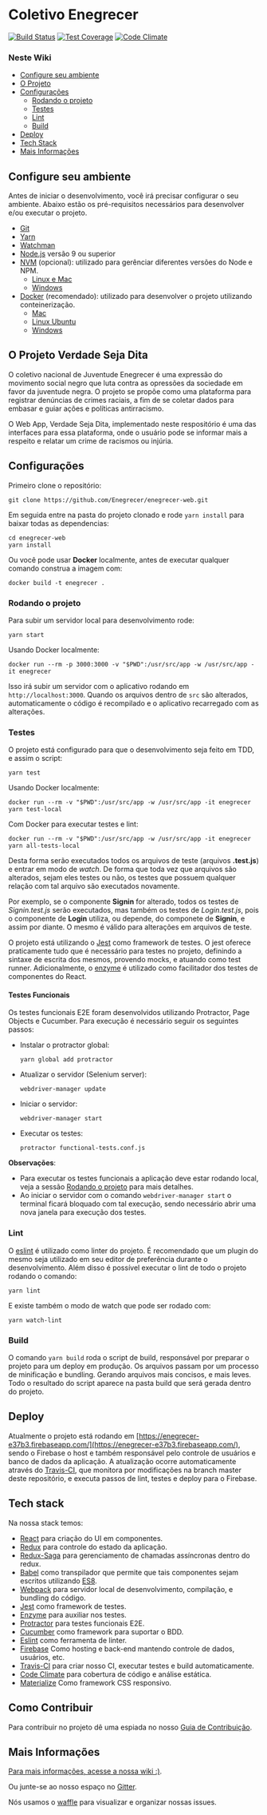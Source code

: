 # Coletivo Enegrecer
[![Build Status](https://travis-ci.org/Enegrecer/enegrecer-web.svg?branch=master)](https://travis-ci.org/Enegrecer/enegrecer-web)
[![Test Coverage](https://codeclimate.com/github/Enegrecer/enegrecer-web/badges/coverage.svg)](https://codeclimate.com/github/Enegrecer/enegrecer-web/coverage)
[![Code Climate](https://codeclimate.com/github/codeclimate/codeclimate/badges/gpa.svg)](https://codeclimate.com/github/Enegrecer/enegrecer-web)

### Neste Wiki
* [Configure seu ambiente](#configure-seu-ambiente)
* [O Projeto](#o-projeto-verdade-seja-dita)
* [Configurações](#configurações)
  * [Rodando o projeto](#rodando-o-projeto)
  * [Testes](#testes)
  * [Lint](#lint)
  * [Build](#build)
* [Deploy](#deploy)
* [Tech Stack](#tech-stack)
* [Mais Informações](#mais-informações)

## Configure seu ambiente

Antes de iniciar o desenvolvimento, você irá precisar configurar o seu ambiente. Abaixo estão os pré-requisitos necessários para desenvolver e/ou executar o projeto.

- [Git](https://git-scm.com/downloads)
- [Yarn](https://yarnpkg.com/pt-BR/)
- [Watchman](https://facebook.github.io/watchman/docs/install.html)
- [Node.js](https://nodejs.org/) versão 9 ou superior
- [NVM](https://github.com/creationix/nvm) (opcional): utilizado para gerênciar diferentes versões do Node e NPM.
  - [Linux e Mac](https://github.com/creationix/nvm)
  - [Windows](https://github.com/coreybutler/nvm-windows)
- [Docker](https://www.docker.com/) (recomendado): utilizado para desenvolver o projeto utilizando conteinerização.
  - [Mac](https://docs.docker.com/docker-for-mac/install/)
  - [Linux Ubuntu](https://docs.docker.com/install/linux/docker-ce/ubuntu/)
  - [Windows](https://docs.docker.com/docker-for-windows/install/)

## O Projeto Verdade Seja Dita

O coletivo nacional de Juventude Enegrecer é uma expressão do movimento social negro que luta contra as opressões da sociedade em favor da juventude negra. O projeto se propõe como uma plataforma para registrar denúncias de crimes raciais, a fim de se coletar dados para embasar e guiar ações e políticas antirracismo.

O Web App, Verdade Seja Dita, implementado neste respositório é uma das interfaces para essa plataforma, onde o usuário pode se informar mais a respeito e relatar um crime de racismos ou injúria.

## Configurações

Primeiro clone o repositório: 
```shell
git clone https://github.com/Enegrecer/enegrecer-web.git
```

Em seguida entre na pasta do projeto clonado e rode `yarn install` para baixar todas as dependencias: 
```shell
cd enegrecer-web
yarn install
```

Ou você pode usar **Docker** localmente, antes de executar qualquer comando construa a imagem com: 
```shell
docker build -t enegrecer .
```

### Rodando o projeto

Para subir um servidor local para desenvolvimento rode: 
```shell
yarn start
```

Usando Docker localmente: 
```shell
docker run --rm -p 3000:3000 -v "$PWD":/usr/src/app -w /usr/src/app -it enegrecer
```

Isso irá subir um servidor com o aplicativo rodando em `http://localhost:3000`. Quando os arquivos dentro de `src` são alterados, automaticamente o código é recompilado e o aplicativo recarregado com as alterações.

### Testes

O projeto está configurado para que o desenvolvimento seja feito em TDD, e assim o script: 
```shell
yarn test
```

Usando Docker localmente: 
```shell
docker run --rm -v "$PWD":/usr/src/app -w /usr/src/app -it enegrecer yarn test-local
```

Com Docker para executar testes e lint: 
```shell
docker run --rm -v "$PWD":/usr/src/app -w /usr/src/app -it enegrecer yarn all-tests-local
```

Desta forma serão executados todos os arquivos de teste (arquivos __.test.js__) e entrar em modo de _watch_. De forma que toda vez que arquivos são alterados, sejam eles testes ou não, os testes que possuem qualquer relação com tal arquivo são executados novamente.

Por exemplo, se o componente __Signin__ for alterado, todos os testes de _Signin.test.js_ serão executados, mas também os testes de _Login.test.js_, pois o componente de __Login__ utiliza, ou depende, do componete de __Signin__, e assim por diante. O mesmo é válido para alterações em arquivos de teste.

O projeto está utilizando o [Jest](https://facebook.github.io/jest/) como framework de testes. O jest oferece praticamente tudo que é necessário para testes no projeto, definindo a sintaxe de escrita dos mesmos, provendo mocks, e atuando como test runner. Adicionalmente, o [enzyme](http://airbnb.io/enzyme/) é utilizado como facilitador dos testes de componentes do React.

#### Testes Funcionais

Os testes funcionais E2E foram desenvolvidos utilizando Protractor, Page Objects e Cucumber. Para execução é necessário seguir os seguintes passos: 

- Instalar o protractor global:
  ```shell
  yarn global add protractor
  ```

- Atualizar o servidor (Selenium server): 
  ```shell
  webdriver-manager update
  ```
  
- Iniciar o servidor: 
  ```shell
  webdriver-manager start
  ```

- Executar os testes: 
  ```shell
  protractor functional-tests.conf.js
  ```
  
**Observações**:
  - Para executar os testes funcionais a aplicação deve estar rodando local, veja a sessão [Rodando o projeto](#rodando-o-projeto) para mais detalhes.
  - Ao iniciar o servidor com o comando ```webdriver-manager start``` o terminal ficará bloquado com tal execução, sendo necessário abrir uma nova janela para execução dos testes.

### Lint

O [eslint](http://eslint.org/) é utilizado como linter do projeto. É recomendado que um plugin do mesmo seja utilizado em seu editor de preferência durante o desenvolvimento. Além disso é possível executar o lint de todo o projeto rodando o comando: 
```shell
yarn lint
```

E existe também o modo de watch que pode ser rodado com: 
```shell
yarn watch-lint
```

### Build

O comando `yarn build` roda o script de build, responsável por preparar o projeto para um deploy em produção. Os arquivos passam por um processo de minificação e bundling. Gerando arquivos mais concisos, e mais leves. Todo o resultado do script aparece na pasta build que será gerada dentro do projeto.

## Deploy

Atualmente o projeto está rodando em [https://enegrecer-e37b3.firebaseapp.com/](https://enegrecer-e37b3.firebaseapp.com/), sendo o Firebase o host e também responsável pelo controle de usuários e banco de dados da aplicação. A atualização ocorre automaticamente através do [Travis-CI](https://travis-ci.org/Enegrecer/enegrecer-web), que monitora por modificações na branch master deste repositório, e executa passos de lint, testes e deploy para o Firebase.

## Tech stack

Na nossa stack temos:
* [React](https://facebook.github.io/react/) para criação do UI em componentes.
* [Redux](http://redux.js.org/) para controle do estado da aplicação.
* [Redux-Saga](https://redux-saga.js.org/) para gerenciamento de chamadas assíncronas dentro do redux.
* [Babel](https://babeljs.io/) como transpilador que permite que tais componentes sejam escritos utilizando [ES8](http://www.ecma-international.org/ecma-262/8.0/index.html).
* [Webpack](https://webpack.github.io/) para servidor local de desenvolvimento, compilação, e bundling do código.
* [Jest](https://facebook.github.io/jest/) como framework de testes.
* [Enzyme](http://airbnb.io/enzyme/) para auxiliar nos testes.
* [Protractor](https://www.protractortest.org/#/) para testes funcionais E2E.
* [Cucumber](https://cucumber.io/) como framework para suportar o BDD.
* [Eslint](http://eslint.org/) como ferramenta de linter.
* [Firebase](https://firebase.google.com/) Como hosting e back-end mantendo controle de dados, usuários, etc.
* [Travis-CI](https://travis-ci.org/) para criar nosso CI, executar testes e build automaticamente.
* [Code Climate](https://codeclimate.com/github/Enegrecer/enegrecer-web) para cobertura de código e análise estática.
* [Materialize](http://materializecss.com/) Como framework CSS responsivo.

## Como Contribuir

Para contribuir no projeto dê uma espiada no nosso [Guia de Contribuição](.github/CONTRIBUTING.md).

## Mais Informações

[Para mais informações, acesse a nossa wiki :)](https://github.com/Enegrecer/enegrecer-web/wiki).

Ou junte-se ao nosso espaço no [Gitter](https://gitter.im/Coletivo-Enegrecer/Enegrecer).

Nós usamos o [waffle](https://waffle.io/Enegrecer/enegrecer-web) para visualizar e organizar nossas issues.
